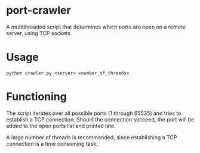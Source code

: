# port-crawler
A multithreaded script that determines which ports are open on a remote server, using TCP sockets

# Usage

    python crawler.py <server> <number_of_threads>
    
# Functioning
The script iterates over all possible ports (1 through 65535) and tries to establish a TCP connection. Should the connection succeed, the port will be added to the open ports list and printed late.

A large number of threads is recommended, since establishing a TCP connection is a time consuming task.
